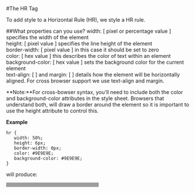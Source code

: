 
#The HR Tag 

To add style to a Horizontal Rule (HR), we style a HR rule.

##What properties can you use?
width: [ pixel or percentage value ] specifies the width of the element  
height: [ pixel value ] specifies the line height of the element  
border-width: [ pixel value ] in this case it should be set to zero  
color: [ hex value ] this describes the color of text within an element  
background-color: [ hex value ] sets the background color for the current element  
text-align: [ ] and margin: [ ] details how the element will be horizontally aligned. For cross browser support we use text-align and margin.

**Note:**For cross-bowser syntax, you'll need to include both the color and background-color attributes in the
style sheet. Browsers that understand both,
will draw a border around the element so it is important to use the height attribute to control this.

**Example**

~~~
hr {
   width: 50%;
   height: 6px;
   border-width: 0px;
   color: #9E9E9E;
   background-color: #9E9E9E;
}
~~~
will produce:
<hr style="border-width: 0px;
background-color: #9E9E9E;
color: #9E9E9E;
height: 12px;
width: 50%;
">
